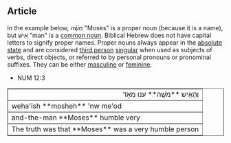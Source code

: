 ## Article

In the example below, מֹשֶׁ֗ה "Moses" is a proper noun (because it is a name), but אִ֖ישׁ "man" is a [common noun](https://git.door43.org/Door43/en-uhg/src/master/content/noun_common/02.md). Biblical Hebrew does not have capital letters to signify proper names. Proper nouns always appear in the [absolute state](https://git.door43.org/Door43/en-uhg/src/master/content/state_absolute/02.md) and are considered [third person](https://git.door43.org/Door43/en-uhg/src/master/content/person_third/02.md) [singular](https://git.door43.org/Door43/en-uhg/src/master/content/number_singular/02.md) when used as subjects of verbs, direct objects, or referred to by personal pronouns or pronominal suffixes. They can be either [masculine](https://git.door43.org/Door43/en-uhg/src/master/content/gender_masculine/02.md) or [feminine](https://git.door43.org/Door43/en-uhg/src/master/content/gender_feminine/02.md).

* NUM 12:3
<table border="1" class="docutils">
<colgroup>
<col width="100%" />
</colgroup>
<tbody valign="top">
<tr class="row-odd" align="right"><td>וְהָאִ֥ישׁ **מֹשֶׁ֖ה** ענו מְאֹ֑ד</td>
</tr>
<tr class="row-even"><td>weha'ish **mosheh** 'nw me'od</td>
</tr>
<tr class="row-odd"><td>and-the-man **Moses** humble very</td>
</tr>
<tr class="row-even"><td>The truth was that **Moses** was a very humble person</td>
</tr>
</tbody>
</table>

